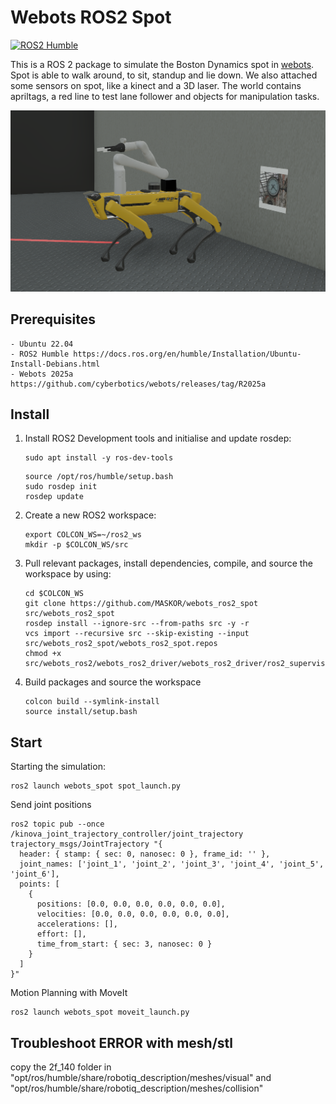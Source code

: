 # Webots ROS2 Spot

[![ROS2 Humble](https://github.com/MASKOR/webots_ros2_spot/actions/workflows/test_ros2_humble.yml/badge.svg?branch=main)](https://github.com/MASKOR/webots_ros2_spot/actions/workflows/test_ros2_humble.yml)

This is a ROS 2 package to simulate the Boston Dynamics spot in [webots](https://cyberbotics.com/). Spot is able to walk around, to sit, standup and lie down. We also attached some sensors on spot, like a kinect and a 3D laser.
The world contains apriltags, a red line to test lane follower and objects for manipulation tasks.

![Spot](spot.png)

## Prerequisites

    - Ubuntu 22.04
    - ROS2 Humble https://docs.ros.org/en/humble/Installation/Ubuntu-Install-Debians.html
    - Webots 2025a https://github.com/cyberbotics/webots/releases/tag/R2025a

## Install

1. Install ROS2 Development tools and initialise and update rosdep:
    ```
    sudo apt install -y ros-dev-tools
    ```
    ```
    source /opt/ros/humble/setup.bash
    sudo rosdep init
    rosdep update
    ```

2. Create a new ROS2 workspace:
    ```
    export COLCON_WS=~/ros2_ws
    mkdir -p $COLCON_WS/src
    ```

3. Pull relevant packages, install dependencies, compile, and source the workspace by using:
    ```
    cd $COLCON_WS
    git clone https://github.com/MASKOR/webots_ros2_spot src/webots_ros2_spot
    rosdep install --ignore-src --from-paths src -y -r
    vcs import --recursive src --skip-existing --input src/webots_ros2_spot/webots_ros2_spot.repos
    chmod +x src/webots_ros2/webots_ros2_driver/webots_ros2_driver/ros2_supervisor.py
    ```

4. Build packages and source the workspace
    ```
    colcon build --symlink-install
    source install/setup.bash
    ```

## Start
Starting the simulation:
```
ros2 launch webots_spot spot_launch.py
```

Send joint positions
```
ros2 topic pub --once /kinova_joint_trajectory_controller/joint_trajectory trajectory_msgs/JointTrajectory "{
  header: { stamp: { sec: 0, nanosec: 0 }, frame_id: '' },
  joint_names: ['joint_1', 'joint_2', 'joint_3', 'joint_4', 'joint_5', 'joint_6'],
  points: [
    {
      positions: [0.0, 0.0, 0.0, 0.0, 0.0, 0.0],
      velocities: [0.0, 0.0, 0.0, 0.0, 0.0, 0.0],
      accelerations: [],
      effort: [],
      time_from_start: { sec: 3, nanosec: 0 }
    }
  ]
}"
```

Motion Planning with MoveIt
```
ros2 launch webots_spot moveit_launch.py 
```


## Troubleshoot ERROR with mesh/stl

copy the 2f_140 folder in "opt/ros/humble/share/robotiq_description/meshes/visual" and "opt/ros/humble/share/robotiq_description/meshes/collision"
